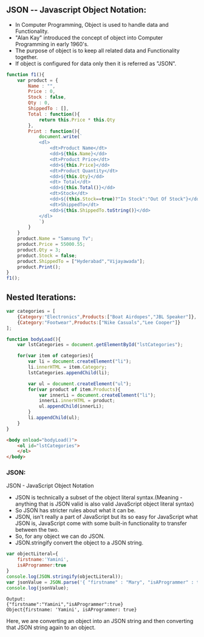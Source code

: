 ## JSON -- Javascript Object Notation:
* In Computer Programming, Object is used to handle data and Functionality.
* "Alan Kay" introduced the concept of object into Computer Programming in early 1960's.
* The purpose of object is to keep all related data and Functionality together.
* If object is configured for data only then it is referred as "JSON".

```js
function f1(){
    var product = {
        Name : "",
        Price : 0,
        Stock : false,
        Qty : 0,
        ShippedTo : [],
        Total : function(){
            return this.Price * this.Qty
        },
        Print : function(){
            document.write(`
            <dl>
                <dt>Product Name</dt>
                <dd>${this.Name}</dd>
                <dt>Product Price</dt>
                <dd>${this.Price}</dd>
                <dt>Product Quantity</dt>
                <dd>${this.Qty}</dd>
                <dt> Total</dt>
                <dd>${this.Total()}</dd>
                <dt>Stock</dt>
                <dd>${(this.Stock==true)?"In Stock":"Out Of Stock"}</dd>
                <dt>ShippedTo</dt>
                <dd>${this.ShippedTo.toString()}</dd>
            </dl>
            `)
        }
    }
    product.Name = "Samsung Tv";
    product.Price = 55000.55;
    product.Qty = 3;
    product.Stock = false;
    product.ShippedTo = ["Hyderabad","Vijayawada"];
    product.Print();
}
f1();
```

## Nested Iterations:
```js
var categories = [
    {Category:"Electronics",Products:["Boat Airdopes","JBL Speaker"]},
    {Category:"Footwear",Products:["Nike Casuals","Lee Cooper"]}
];

function bodyLoad(){
    var lstCategories = document.getElementById("lstCategories");

    for(var item of categories){
        var li = document.createElement("li");
        li.innerHTML = item.Category;
        lstCategories.appendChild(li);

        var ul = document.createElement("ul");
        for(var product of item.Products){
            var innerLi = document.createElement("li");
            innerLi.innerHTML = product;
            ul.appendChild(innerLi);
        }
        li.appendChild(ul);
    }
}
```
```html
<body onload="bodyLoad()">
    <ol id="lstCategories">
    </ol>   
</body>
```

### JSON:
JSON - JavaScript Object Notation
* JSON is technically a subset of the object literal syntax.(Meaning - anything that is JSON valid is also valid JavaScript object literal syntax)
* So JSON has stricter rules about what it can be.
* JSON, isn't really a part of JavaScript but its so easy for JavaScript what JSON is, JavaScript come with some built-in functionality to transfer between the two. 
* So, for any object we can do JSON.
* JSON.stringify convert the object to a JSON string.

```js
var objectLiteral={
    firstname:'Yamini',
    isAProgrammer:true
}
console.log(JSON.stringify(objectLiteral));
var jsonValue = JSON.parse('{ "firstname" : "Mary", "isAProgrammer" : true }');
console.log(jsonValue);
```
```
Output:
{"firstname":"Yamini","isAProgrammer":true}
Object{firstname: 'Yamini', isAProgrammer: true}
```
Here, we are converting an object into an JSON string and then converting that JSON string again to an object.
